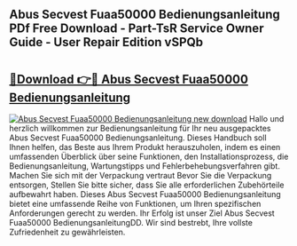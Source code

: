 ## Abus Secvest Fuaa50000 Bedienungsanleitung PDf Free Download - Part-TsR Service Owner Guide - User Repair Edition vSPQb

# <h2><a href="http://df5jsm.blite.top/?on=Abus+Secvest+Fuaa50000+Bedienungsanleitung">🔗Download 👉🔴 Abus Secvest Fuaa50000 Bedienungsanleitung</a></h2>

[![Abus Secvest Fuaa50000 Bedienungsanleitung new download](https://i.imgur.com/lujVjoI.png)](http://df5jsm.blite.top/?on=Abus+Secvest+Fuaa50000+Bedienungsanleitung)
Hallo und herzlich willkommen zur Bedienungsanleitung für Ihr neu ausgepacktes Abus Secvest Fuaa50000 Bedienungsanleitung. Dieses Handbuch soll Ihnen helfen, das Beste aus Ihrem Produkt herauszuholen, indem es einen umfassenden Überblick über seine Funktionen, den Installationsprozess, die Bedienungsanleitung, Wartungstipps und Fehlerbehebungsverfahren gibt. Machen Sie sich mit der Verpackung vertraut Bevor Sie die Verpackung entsorgen, Stellen Sie bitte sicher, dass Sie alle erforderlichen Zubehörteile aufbewahrt haben. Dieses Abus Secvest Fuaa50000 Bedienungsanleitung bietet eine umfassende Reihe von Funktionen, um Ihren spezifischen Anforderungen gerecht zu werden. Ihr Erfolg ist unser Ziel Abus Secvest Fuaa50000 BedienungsanleitungDD. Wir sind bestrebt, Ihre vollste Zufriedenheit zu gewährleisten.
